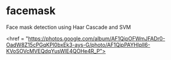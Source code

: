 # facemask
Face mask detection using Haar Cascade and SVM

<href = "https://photos.google.com/album/AF1QipOFWmJFADr0-OadW8Z15cPGqKPl0bxEk3-ays-G/photo/AF1QipPAYHIpll6-KVoSOVcMVEQdqYusWlE4QOHe4R_P">
